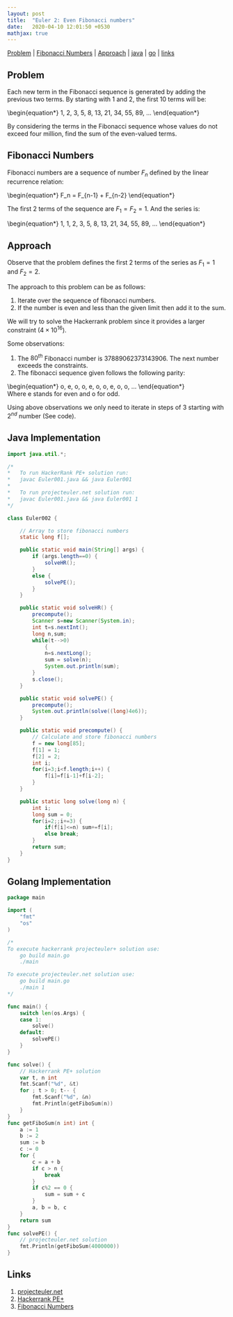 ```yaml
---
layout: post
title:  "Euler 2: Even Fibonacci numbers"
date:   2020-04-10 12:01:50 +0530
mathjax: true
---
```


[Problem](#problem) | [Fibonacci Numbers](#fibonacci-numbers) | [Approach](#approach) | [java](#java-implementation) | [go](#golang-implementation) | [links](#links)

## Problem

Each new term in the Fibonacci sequence is generated by adding the previous two terms. By starting with $1$ and $2$, the first $10$ terms will be:

<div class="math">
\begin{equation*}
    1, 2, 3, 5, 8, 13, 21, 34, 55, 89, ...
\end{equation*}
</div>

By considering the terms in the Fibonacci sequence whose values do not exceed four million, find the sum of the even-valued terms.

## Fibonacci Numbers

Fibonacci numbers are a sequence of number $F_n$ defined by the linear recurrence relation:
<div class="math">
\begin{equation*}
    F_n = F_{n-1} + F_{n-2}
\end{equation*}
</div>

The first $2$ terms of the sequence are $F_1=F_2=1$. And the series is: 
<div class="math">
\begin{equation*}
    1, 1, 2, 3, 5, 8, 13, 21, 34, 55, 89, ...
\end{equation*}
</div>

## Approach

Observe that the problem defines the first $2$ terms of the series as $F_1 = 1$ and $F_2 = 2$.

The approach to this problem can be as follows:
1. Iterate over the sequence of fibonacci numbers.
2. If the number is even and less than the given limit then add it to the sum.

We will try to solve the Hackerrank problem since it provides a larger constraint ($4 \times 10^{16}$).

Some observations:
1. The $80^{th}$ Fibonacci number is $37889062373143906$. The next number exceeds the constraints.
2. The fibonacci sequence given follows the following parity:
<div class="math">
\begin{equation*}
    o, e, o, o, e, o, o, e, o, o, ...
\end{equation*}
</div>
Where e stands for even and o for odd.

Using above observations we only need to iterate in steps of $3$ starting with $2^{nd}$ number (See code).

## Java Implementation

```java
import java.util.*;

/*
*   To run HackerRank PE+ solution run:
*   javac Euler001.java && java Euler001
*
*   To run projecteuler.net solution run:
*   javac Euler001.java && java Euler001 1
*/

class Euler002 {

    // Array to store fibonacci numbers
    static long f[];

    public static void main(String[] args) {
        if (args.length==0) {
            solveHR();
        }
        else {
            solvePE();
        }
    }

    public static void solveHR() {
        precompute();
        Scanner s=new Scanner(System.in);
        int t=s.nextInt();
        long n,sum;
        while(t-->0)
            {
            n=s.nextLong();
            sum = solve(n);
            System.out.println(sum);
        }
        s.close();
    }

    public static void solvePE() {
        precompute();
        System.out.println(solve((long)4e6));
    }

    public static void precompute() {
        // Calculate and store fibonacci numbers
        f = new long[85];
        f[1] = 1;
        f[2] = 2;
        int i;
        for(i=3;i<f.length;i++) {
            f[i]=f[i-1]+f[i-2];
        }
    }

    public static long solve(long n) {
        int i;
        long sum = 0;
        for(i=2;;i+=3) {
            if(f[i]<=n) sum+=f[i];
            else break;
        }
        return sum;   
    }
}
```

## Golang Implementation

```go
package main

import (
	"fmt"
	"os"
)

/*
To execute hackerrank projecteuler+ solution use:
	go build main.go
	./main

To execute projecteuler.net solution use:
	go build main.go
	./main 1
*/

func main() {
	switch len(os.Args) {
	case 1:
		solve()
	default:
		solvePE()
	}
}

func solve() {
	// Hackerrank PE+ solution
	var t, n int
	fmt.Scanf("%d", &t)
	for ; t > 0; t-- {
		fmt.Scanf("%d", &n)
		fmt.Println(getFiboSum(n))
	}
}
func getFiboSum(n int) int {
	a := 1
	b := 2
	sum := b
	c := 0
	for {
		c = a + b
		if c > n {
			break
		}
		if c%2 == 0 {
			sum = sum + c
		}
		a, b = b, c
	}
	return sum
}
func solvePE() {
	// projecteuler.net solution
	fmt.Println(getFiboSum(4000000))
}
```

## Links
1. [projecteuler.net](https://projecteuler.net/problem=2)
2. [Hackerrank PE+](https://www.hackerrank.com/contests/projecteuler/challenges/euler002/problem)
3. [Fibonacci Numbers](https://mathworld.wolfram.com/FibonacciNumber.html)